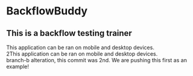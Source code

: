 # BackflowBuddy

<h2>This is a backflow testing trainer</h2>

<div>This application can be ran on mobile and desktop devices.</div>
<div>2This application can be ran on mobile and desktop devices.</div>


<div>branch-b alteration, this commit was 2nd. We are pushing this first as an example!</div>
